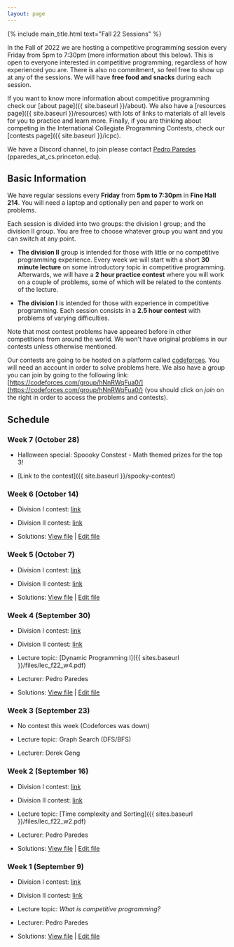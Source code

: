 ```yaml
---
layout: page
---
```


{% include main_title.html text="Fall 22 Sessions" %}

In the Fall of 2022 we are hosting a competitive programming session
every Friday from 5pm to 7:30pm (more information about this
below). This is open to everyone interested in competitive
programming, regardless of how experienced you are. There is also no
commitment, so feel free to show up at any of the sessions. We will
have **free food and snacks** during each session.

If you want to know more information about competitive programming
check our [about page]({{ site.baseurl }}/about). We also have a
[resources page]({{ site.baseurl }}/resources) with lots of links to
materials of all levels for you to practice and learn more. Finally,
if you are thinking about competing in the International Collegiate
Programming Contests, check our [contests page]({{ site.baseurl
}}/icpc).

We have a <i class="bi bi-discord"></i> Discord channel, to join please
contact [Pedro Paredes](https://www.cs.princeton.edu/~pparedes/)
(pparedes_at_cs.princeton.edu).

## Basic Information

We have regular sessions every **Friday** from **5pm to 7:30pm** in **Fine
Hall 214**. You will need a laptop and optionally pen and paper to
work on problems.

Each session is divided into two groups: the division I group; and the
division II group. You are free to choose whatever group you want and
you can switch at any point.

 * **The division II** group is intended for those with little or no
   competitive programming experience. Every week we will start with a
   short **30 minute lecture** on some introductory topic in competitive
   programming. Afterwards, we will have a **2 hour practice contest**
   where you will work on a couple of problems, some of which will be
   related to the contents of the lecture.

 * **The division I** is intended for those with experience in
     competitive programming. Each session consists in a **2.5 hour
     contest** with problems of varying difficulties.

Note that most contest problems have appeared before in other
competitions from around the world. We won't have original problems in
our contests unless otherwise mentioned.

Our contests are going to be hosted on a platform called
[codeforces](https://codeforces.com/). You will need an account in
order to solve problems here. We also have a group you can join by
going to the following link:
[https://codeforces.com/group/hNnRWqFua0/](https://codeforces.com/group/hNnRWqFua0/)
(you should click on *join* on the right in order to access the
problems and contests).

## Schedule

### Week 7 (October 28)

 * <span class="badge text-bg-warning fs-3">Halloween special: <i class="bi bi-bug-fill"></i>Spoooky Constest<i class="bi bi-bug-fill"></i> - Math themed prizes for the top 3!</span>

* [Link to the contest]({{ site.baseurl }}/spooky-contest)

### Week 6 (October 14)

 * Division I contest: [link](https://codeforces.com/group/hNnRWqFua0/contest/403533)
 
 * Division II contest: [link](https://codeforces.com/group/hNnRWqFua0/contest/403532)
 
 * Solutions: [View file](https://docs.google.com/document/d/e/2PACX-1vTmNxRhvS_FE4MkqO8JPLmRPL0_lrXvR-5n3hqq5YJPk93vpgfDzDamQByGmCM49RFJMGDU5y-J2rdm/pub) \| [Edit file](https://docs.google.com/document/d/1WOUv46nsG2QRYX3FB0doXZxuGdZV3VDquUjzIPSK-WQ/edit?usp=sharing)

### Week 5 (October 7)

 * Division I contest: [link](https://codeforces.com/group/hNnRWqFua0/contest/402608)
 
 * Division II contest: [link](https://codeforces.com/group/hNnRWqFua0/contest/402607)
 
 * Solutions: [View file](https://docs.google.com/document/d/e/2PACX-1vQ7q_k8fUr1ZRb5mGrhjG8u0OU1_3J31y5S46apgQdtM21Elev3e3Fn5uTQPQ0oBQrs6EWX5ZHJnuB5/pub) \| [Edit file](https://docs.google.com/document/d/1ynUpQw8og0LFEr9TrmTeClDhCRjOmzz0pkRYQ4VzmHw/edit?usp=sharing)

### Week 4 (September 30)

 * Division I contest: [link](https://codeforces.com/group/hNnRWqFua0/contest/400171)
 
 * Division II contest: [link](https://codeforces.com/group/hNnRWqFua0/contest/400170)

 * Lecture topic: [Dynamic Programming I]({{ sites.baseurl }}/files/lec_f22_w4.pdf)

 * Lecturer: Pedro Paredes
 
 * Solutions: [View file](https://docs.google.com/document/d/e/2PACX-1vTK355b0Cn_tay4vEeXK_Bn3BE0Jup7zVepc2FKbwBdEtJP5jzfJMi3I4E9W4APyPhAG24NUviBUZOg/pub) \| [Edit file](https://docs.google.com/document/d/1-igV2-eSB5oCajpdDSPVBr45E3bQgfAUtd1ISXziF1U/edit?usp=sharing)


### Week 3 (September 23)

 * No contest this week (Codeforces was down)

 * Lecture topic: Graph Search (DFS/BFS)

 * Lecturer: Derek Geng

### Week 2 (September 16)

 * Division I contest: [link](https://codeforces.com/group/hNnRWqFua0/contest/399159)
 
 * Division II contest: [link](https://codeforces.com/group/hNnRWqFua0/contest/399158)

 * Lecture topic: [Time complexity and Sorting]({{ sites.baseurl }}/files/lec_f22_w2.pdf)

 * Lecturer: Pedro Paredes
 
 * Solutions: [View file](https://docs.google.com/document/d/e/2PACX-1vTlqZoj9116B1NGOiLAzpdcOH8N59gNoazDCMBlFXkYPR9TrLLXUy7qHo_1tDmzIJd8YYb8jFxL59um/pub) \| [Edit file](https://docs.google.com/document/d/1y8C2uDLbpgxhU-zBsZfnb3QC39Y6ccXLXPOLB0mrIjI/edit?usp=sharing)

### Week 1 (September 9)

 * Division I contest: [link](https://codeforces.com/group/hNnRWqFua0/contest/398008)
 
 * Division II contest: [link](https://codeforces.com/group/hNnRWqFua0/contest/398006)

 * Lecture topic: *What is competitive programming?*

 * Lecturer: Pedro Paredes
 
 * Solutions: [View file](https://docs.google.com/document/d/e/2PACX-1vQTFWBUw-xIXtxs5OF8QOG5CJu6Nk8TwL9IMwpmA-5MvUMknTx8oGf5LaKpaLcjsaVk1-MYKjlAgDn8/pub) \| [Edit file](https://docs.google.com/document/d/1Ff0xmeh6JB7lo1MS07wR8I4a0B-7QUZYT2H2pl8gcMk/edit?usp=sharing)
